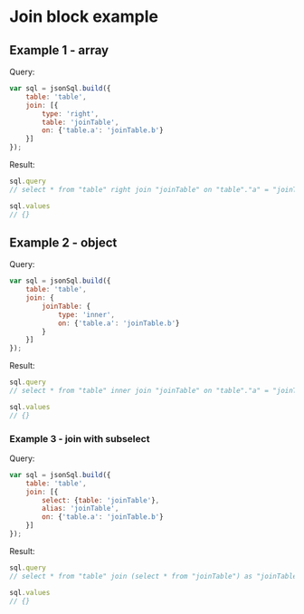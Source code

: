 # Join block example

## Example 1 - array

Query:

``` js
var sql = jsonSql.build({
    table: 'table',
    join: [{
        type: 'right',
        table: 'joinTable',
        on: {'table.a': 'joinTable.b'}
    }]
});
```

Result:

``` js
sql.query
// select * from "table" right join "joinTable" on "table"."a" = "joinTable"."b";

sql.values
// {}
```

## Example 2 - object

Query:

``` js
var sql = jsonSql.build({
    table: 'table',
    join: {
        joinTable: {
            type: 'inner',
            on: {'table.a': 'joinTable.b'}
        }
    }]
});
```

Result:

``` js
sql.query
// select * from "table" inner join "joinTable" on "table"."a" = "joinTable"."b";

sql.values
// {}
```

### Example 3 - join with subselect

Query:

``` js
var sql = jsonSql.build({
    table: 'table',
    join: [{
        select: {table: 'joinTable'},
        alias: 'joinTable',
        on: {'table.a': 'joinTable.b'}
    }]
});
```

Result:

``` js
sql.query
// select * from "table" join (select * from "joinTable") as "joinTable" on "table"."a" = "joinTable"."b";

sql.values
// {}
```
